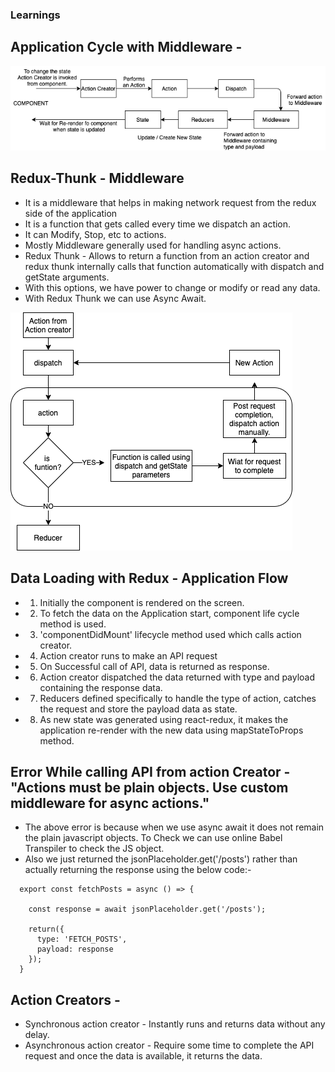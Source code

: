 ### Learnings

## Application Cycle with Middleware -

  ![React Redux Cycle](React-Redux-Cycle.png)

## Redux-Thunk - Middleware

  - It is a middleware that helps in making network request from the redux side of the application
  - It is a function that gets called every time we dispatch an action.
  - It can Modify, Stop, etc to actions.
  - Mostly Middleware generally used for handling async actions.
  - Redux Thunk - Allows to return a function from an action creator and redux thunk internally calls that function automatically with dispatch and getState arguments.
  - With this options, we have power to change or modify or read any data.
  - With Redux Thunk we can use Async Await.

  ![Redux Thunk](Redux-Thunk.png)

##  Data Loading with Redux - Application Flow

  - 1. Initially the component is rendered on the screen.
  - 2. To fetch the data on the Application start, component life cycle method is used.
  - 3. 'componentDidMount' lifecycle method used which calls action creator.
  - 4. Action creator runs to make an API request
  - 5. On Successful call of API, data is returned as response.
  - 6. Action creator dispatched the data returned with type and payload containing the response data.
  - 7. Reducers defined specifically to handle the type of action, catches the request and store the payload data as state.
  - 8. As new state was generated using react-redux, it makes the application re-render with the new data using mapStateToProps method.

## Error While calling API from action Creator - "Actions must be plain objects. Use custom middleware for async actions."

  - The above error is because when we use async await it does not remain the plain javascript objects. To Check we can use online Babel Transpiler to check the JS object.
  - Also we just returned the jsonPlaceholder.get('/posts') rather than actually returning the response using the below code:-

  ```
    export const fetchPosts = async () => {

      const response = await jsonPlaceholder.get('/posts');

      return({
        type: 'FETCH_POSTS',
        payload: response
      });
    }

  ```

## Action Creators -

  - Synchronous action creator - Instantly runs and returns data without any delay.
  - Asynchronous action creator - Require some time to complete the API request and once the data is available, it returns the data.
